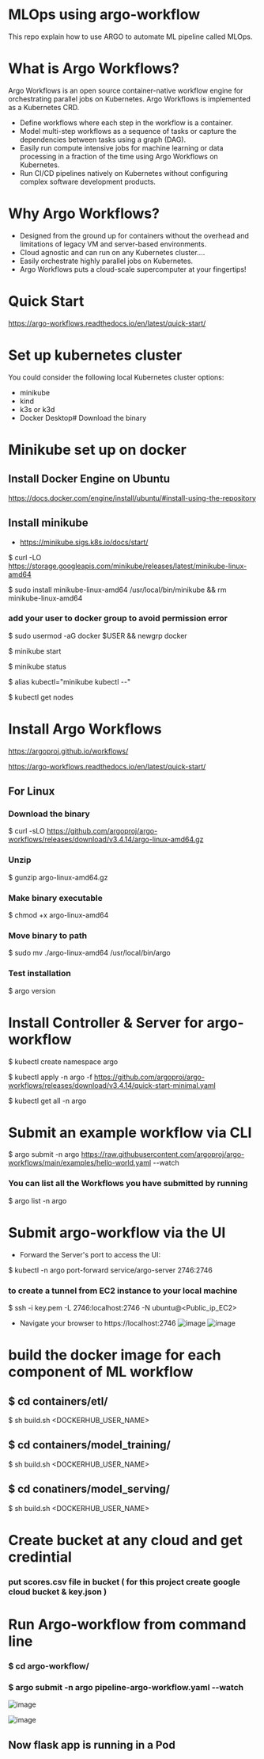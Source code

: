 # MLOps using argo-workflow
This repo explain how to use ARGO to automate ML pipeline called MLOps.
# What is Argo Workflows?
Argo Workflows is an open source container-native workflow engine for orchestrating parallel jobs on Kubernetes. Argo Workflows is implemented as a Kubernetes CRD.
- Define workflows where each step in the workflow is a container.
- Model multi-step workflows as a sequence of tasks or capture the dependencies between tasks using a graph (DAG).
- Easily run compute intensive jobs for machine learning or data processing in a fraction of the time using Argo Workflows on Kubernetes.
- Run CI/CD pipelines natively on Kubernetes without configuring complex software development products.
# Why Argo Workflows?
- Designed from the ground up for containers without the overhead and limitations of legacy VM and server-based environments.
- Cloud agnostic and can run on any Kubernetes cluster....
- Easily orchestrate highly parallel jobs on Kubernetes.
- Argo Workflows puts a cloud-scale supercomputer at your fingertips!
# Quick Start
https://argo-workflows.readthedocs.io/en/latest/quick-start/
# Set up kubernetes cluster 
You could consider the following local Kubernetes cluster options:
- minikube
- kind
- k3s or k3d
- Docker Desktop# Download the binary
# Minikube set up on docker
## Install Docker Engine on Ubuntu
https://docs.docker.com/engine/install/ubuntu/#install-using-the-repository
## Install minikube
- https://minikube.sigs.k8s.io/docs/start/

$ curl -LO https://storage.googleapis.com/minikube/releases/latest/minikube-linux-amd64

$ sudo install minikube-linux-amd64 /usr/local/bin/minikube && rm minikube-linux-amd64

### add your user to docker group to avoid permission error

  $ sudo usermod -aG docker $USER && newgrp docker
  
  $ minikube start
  
  $ minikube status
  
  $ alias kubectl="minikube kubectl --"
  
  $ kubectl get nodes

# Install Argo Workflows  
https://argoproj.github.io/workflows/

https://argo-workflows.readthedocs.io/en/latest/quick-start/
## For Linux
### Download the binary
$ curl -sLO https://github.com/argoproj/argo-workflows/releases/download/v3.4.14/argo-linux-amd64.gz
### Unzip
$ gunzip argo-linux-amd64.gz

### Make binary executable
$ chmod +x argo-linux-amd64

### Move binary to path
$ sudo mv ./argo-linux-amd64 /usr/local/bin/argo

### Test installation
$ argo version
# Install Controller & Server for argo-workflow
$ kubectl create namespace argo

$ kubectl apply -n argo -f https://github.com/argoproj/argo-workflows/releases/download/v3.4.14/quick-start-minimal.yaml

$ kubectl get all -n argo
# Submit an example workflow via CLI
$ argo submit -n argo https://raw.githubusercontent.com/argoproj/argo-workflows/main/examples/hello-world.yaml --watch
### You can list all the Workflows you have submitted by running 
$ argo list -n argo

# Submit argo-workflow via the UI
- Forward the Server's port to access the UI:

$ kubectl -n argo port-forward service/argo-server 2746:2746
### to create a tunnel from EC2 instance to your local machine
$ ssh -i key.pem -L 2746:localhost:2746 -N ubuntu@<Public_ip_EC2>
- Navigate your browser to https://localhost:2746
![image](https://github.com/sayyed-123/argo-workflow/assets/166358159/544da679-e827-4b8e-af65-d4ee6ff106ae)
![image](https://github.com/sayyed-123/argo-workflow/assets/166358159/db763107-a26f-413d-80d6-bbdc44963d4b)

# build the docker image for each component of ML workflow
##  $ cd containers/etl/
$ sh build.sh <DOCKERHUB_USER_NAME>

##  $ cd containers/model_training/
$ sh build.sh <DOCKERHUB_USER_NAME>

##  $ cd conatiners/model_serving/
$ sh build.sh <DOCKERHUB_USER_NAME>

# Create bucket at any cloud and get credintial
### put scores.csv file in bucket ( for this project create google cloud bucket & key.json )

# Run Argo-workflow from command line
### $ cd argo-workflow/
### $ argo submit -n argo pipeline-argo-workflow.yaml --watch 

![image](https://github.com/sayyed-123/argo-workflow/assets/166358159/0a71a827-1d4e-4575-98ac-ccde75fbe14f)

![image](https://github.com/sayyed-123/argo-workflow/assets/166358159/afb29f44-ef86-4b53-8487-6c0d0318811e)

## Now flask app is running in a Pod




